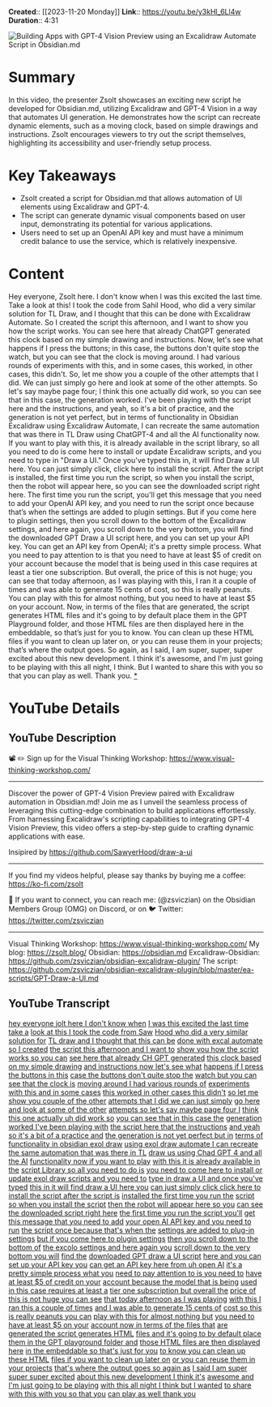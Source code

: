 **Created**:: [[2023-11-20 Monday]]
**Link**:: https://youtu.be/y3kHl_6Ll4w
**Duration**:: 4:31

![Building Apps with GPT-4 Vision Preview using an Excalidraw Automate Script in Obsidian.md](https://youtu.be/y3kHl_6Ll4w)

# Summary
In this video, the presenter Zsolt showcases an exciting new script he developed for Obsidian.md, utilizing Excalidraw and GPT-4 Vision in a way that automates UI generation. He demonstrates how the script can recreate dynamic elements, such as a moving clock, based on simple drawings and instructions. Zsolt encourages viewers to try out the script themselves, highlighting its accessibility and user-friendly setup process.

# Key Takeaways
- Zsolt created a script for Obsidian.md that allows automation of UI elements using Excalidraw and GPT-4.
- The script can generate dynamic visual components based on user input, demonstrating its potential for various applications.
- Users need to set up an OpenAI API key and must have a minimum credit balance to use the service, which is relatively inexpensive.

# Content
Hey everyone, Zsolt here. I don't know when I was this excited the last time. Take a look at this! I took the code from Sahil Hood, who did a very similar solution for TL Draw, and I thought that this can be done with Excalidraw Automate. So I created the script this afternoon, and I want to show you how the script works. You can see here that already ChatGPT generated this clock based on my simple drawing and instructions. Now, let's see what happens if I press the buttons; in this case, the buttons don't quite stop the watch, but you can see that the clock is moving around. I had various rounds of experiments with this, and in some cases, this worked, in other cases, this didn't. So, let me show you a couple of the other attempts that I did. We can just simply go here and look at some of the other attempts. So let's say maybe page four; I think this one actually did work, so you can see that in this case, the generation worked. I've been playing with the script here and the instructions, and yeah, so it's a bit of practice, and the generation is not yet perfect, but in terms of functionality in Obsidian Excalidraw using Excalidraw Automate, I can recreate the same automation that was there in TL Draw using ChatGPT-4 and all the AI functionality now. If you want to play with this, it is already available in the script library, so all you need to do is come here to install or update Excalidraw scripts, and you need to type in "Draw a UI." Once you've typed this in, it will find Draw a UI here. You can just simply click, click here to install the script. After the script is installed, the first time you run the script, so when you install the script, then the robot will appear here, so you can see the downloaded script right here. The first time you run the script, you'll get this message that you need to add your OpenAI API key, and you need to run the script once because that’s when the settings are added to plugin settings. But if you come here to plugin settings, then you scroll down to the bottom of the Excalidraw settings, and here again, you scroll down to the very bottom, you will find the downloaded GPT Draw a UI script here, and you can set up your API key. You can get an API key from OpenAI; it's a pretty simple process. What you need to pay attention to is that you need to have at least $5 of credit on your account because the model that is being used in this case requires at least a tier one subscription. But overall, the price of this is not huge; you can see that today afternoon, as I was playing with this, I ran it a couple of times and was able to generate 15 cents of cost, so this is really peanuts. You can play with this for almost nothing, but you need to have at least $5 on your account. Now, in terms of the files that are generated, the script generates HTML files and it's going to by default place them in the GPT Playground folder, and those HTML files are then displayed here in the embeddable, so that’s just for you to know. You can clean up these HTML files if you want to clean up later on, or you can reuse them in your projects; that’s where the output goes. So again, as I said, I am super, super, super excited about this new development. I think it's awesome, and I'm just going to be playing with this all night, I think. But I wanted to share this with you so that you can play as well. Thank you. [* ](https://youtu.be/y3kHl_6Ll4w)

# YouTube Details

## YouTube Description

📽️ ✏️ Sign up for the Visual Thinking Workshop: https://www.visual-thinking-workshop.com/ 

------

Discover the power of GPT-4 Vision Preview paired with Excalidraw automation in Obsidian.md! Join me as I unveil the seamless process of leveraging this cutting-edge combination to build applications effortlessly. From harnessing Excalidraw's scripting capabilities to integrating GPT-4 Vision Preview, this video offers a step-by-step guide to crafting dynamic applications with ease.

Insipired by https://github.com/SawyerHood/draw-a-ui

---

If you find  my videos helpful, please say thanks by buying me a coffee: https://ko-fi.com/zsolt

📩 If you want to connect, you can reach me: (@zsviczian) on the Obsidian Members Group (OMG) on Discord, or on 🐦 Twitter: https://twitter.com/zsviczian

-----

Visual Thinking Workshop: https://www.visual-thinking-workshop.com/
My blog: https://zsolt.blog/ 
Obsidian: https://obsidian.md
Excalidraw-Obsidian: https://github.com/zsviczian/obsidian-excalidraw-plugin/
The script: https://github.com/zsviczian/obsidian-excalidraw-plugin/blob/master/ea-scripts/GPT-Draw-a-UI.md

## YouTube Transcript

[hey everyone jolt here I don't know when](https://youtu.be/y3kHl_6Ll4w?t=0) [I was this excited the last time take a](https://youtu.be/y3kHl_6Ll4w?t=3) [look at this I took the code from Saw](https://youtu.be/y3kHl_6Ll4w?t=6) [Hood who did a very similar solution for](https://youtu.be/y3kHl_6Ll4w?t=10) [TL draw and I thought that this can be](https://youtu.be/y3kHl_6Ll4w?t=12) [done with excal automate so I created](https://youtu.be/y3kHl_6Ll4w?t=15) [the script this afternoon and I want to](https://youtu.be/y3kHl_6Ll4w?t=18) [show you how the script works so you can](https://youtu.be/y3kHl_6Ll4w?t=20) [see here that already CH GPT generated](https://youtu.be/y3kHl_6Ll4w?t=23) [this clock based on my simple drawing](https://youtu.be/y3kHl_6Ll4w?t=27) [and instructions now let's see what](https://youtu.be/y3kHl_6Ll4w?t=31) [happens if I press the buttons in this](https://youtu.be/y3kHl_6Ll4w?t=33) [case the buttons don't quite stop the](https://youtu.be/y3kHl_6Ll4w?t=35) [watch but you can see that the clock is](https://youtu.be/y3kHl_6Ll4w?t=38) [moving around I had various rounds of](https://youtu.be/y3kHl_6Ll4w?t=40) [experiments with this and in some cases](https://youtu.be/y3kHl_6Ll4w?t=44) [this worked in other cases this didn't](https://youtu.be/y3kHl_6Ll4w?t=46) [so let me show you couple of the other](https://youtu.be/y3kHl_6Ll4w?t=49) [attempts that I did we can just simply](https://youtu.be/y3kHl_6Ll4w?t=52) [go here and look at some of the other](https://youtu.be/y3kHl_6Ll4w?t=54) [attempts so let's say maybe page four I](https://youtu.be/y3kHl_6Ll4w?t=57) [think this one actually uh did work so](https://youtu.be/y3kHl_6Ll4w?t=60) [you can see that in this case the](https://youtu.be/y3kHl_6Ll4w?t=63) [generation worked I've been playing with](https://youtu.be/y3kHl_6Ll4w?t=65) [the script here that the instructions](https://youtu.be/y3kHl_6Ll4w?t=68) [and yeah so it's a bit of a practice and](https://youtu.be/y3kHl_6Ll4w?t=71) [the generation is not yet perfect but in](https://youtu.be/y3kHl_6Ll4w?t=74) [terms of](https://youtu.be/y3kHl_6Ll4w?t=77) [functionality in obsidian exol draw](https://youtu.be/y3kHl_6Ll4w?t=79) [using exol draw automate I can recreate](https://youtu.be/y3kHl_6Ll4w?t=82) [the same automation that was there in TL](https://youtu.be/y3kHl_6Ll4w?t=86) [draw us using Chad GPT 4 and all the AI](https://youtu.be/y3kHl_6Ll4w?t=89) [functionality now if you want to play](https://youtu.be/y3kHl_6Ll4w?t=95) [with this it is already available in the](https://youtu.be/y3kHl_6Ll4w?t=98) [script Library so all you need to do is](https://youtu.be/y3kHl_6Ll4w?t=100) [you need to come here to install or](https://youtu.be/y3kHl_6Ll4w?t=103) [update exol draw scripts and you need to](https://youtu.be/y3kHl_6Ll4w?t=107) [type in draw a UI and once you've typed](https://youtu.be/y3kHl_6Ll4w?t=109) [this in it will find draw a UI here you](https://youtu.be/y3kHl_6Ll4w?t=114) [can just simply click click here to](https://youtu.be/y3kHl_6Ll4w?t=118) [install the script after the script is](https://youtu.be/y3kHl_6Ll4w?t=121) [installed the first time you run the](https://youtu.be/y3kHl_6Ll4w?t=124) [script so when you install the script](https://youtu.be/y3kHl_6Ll4w?t=126) [then the robot will appear here so you](https://youtu.be/y3kHl_6Ll4w?t=129) [can see the downloaded script right here](https://youtu.be/y3kHl_6Ll4w?t=132) [the first time you run the script you'll](https://youtu.be/y3kHl_6Ll4w?t=136) [get this message that you need to add](https://youtu.be/y3kHl_6Ll4w?t=139) [your open AI API key and you need to run](https://youtu.be/y3kHl_6Ll4w?t=141) [the script once because that's when the](https://youtu.be/y3kHl_6Ll4w?t=146) [settings are added to plug-in settings](https://youtu.be/y3kHl_6Ll4w?t=148) [but if you come here to plugin settings](https://youtu.be/y3kHl_6Ll4w?t=151) [then you scroll down to the bottom of](https://youtu.be/y3kHl_6Ll4w?t=153) [the excolo settings and here again you](https://youtu.be/y3kHl_6Ll4w?t=156) [scroll down to the very bottom you will](https://youtu.be/y3kHl_6Ll4w?t=159) [find the](https://youtu.be/y3kHl_6Ll4w?t=162) [downloaded GPT draw a UI script](https://youtu.be/y3kHl_6Ll4w?t=164) [here and you can set up your API key you](https://youtu.be/y3kHl_6Ll4w?t=168) [can get an API key here from uh open AI](https://youtu.be/y3kHl_6Ll4w?t=173) [it's a pretty simple process what you](https://youtu.be/y3kHl_6Ll4w?t=177) [need to pay attention to is you need to](https://youtu.be/y3kHl_6Ll4w?t=180) [have at least $5 of credit on your](https://youtu.be/y3kHl_6Ll4w?t=182) [account because the model that is being](https://youtu.be/y3kHl_6Ll4w?t=186) [used in this case requires at least a](https://youtu.be/y3kHl_6Ll4w?t=189) [tier one subscription but overall the](https://youtu.be/y3kHl_6Ll4w?t=192) [price of this is not huge you can see](https://youtu.be/y3kHl_6Ll4w?t=196) [that today afternoon as I was playing](https://youtu.be/y3kHl_6Ll4w?t=199) [with this I ran this a couple of times](https://youtu.be/y3kHl_6Ll4w?t=201) [and I was able to generate 15 cents of](https://youtu.be/y3kHl_6Ll4w?t=204) [cost so this is really peanuts you can](https://youtu.be/y3kHl_6Ll4w?t=208) [play with this for almost nothing but](https://youtu.be/y3kHl_6Ll4w?t=211) [you need to have at least $5 on your](https://youtu.be/y3kHl_6Ll4w?t=215) [account now in terms of the files that](https://youtu.be/y3kHl_6Ll4w?t=219) [are](https://youtu.be/y3kHl_6Ll4w?t=222) [generated the script generates HTML](https://youtu.be/y3kHl_6Ll4w?t=224) [files and it's going to by default place](https://youtu.be/y3kHl_6Ll4w?t=228) [them in the GPT playground folder and](https://youtu.be/y3kHl_6Ll4w?t=230) [those HTML files are then displayed here](https://youtu.be/y3kHl_6Ll4w?t=234) [in the embeddable so that's just for you](https://youtu.be/y3kHl_6Ll4w?t=237) [to know you can clean up these HTML](https://youtu.be/y3kHl_6Ll4w?t=240) [files if you want to clean up later on](https://youtu.be/y3kHl_6Ll4w?t=243) [or you can reuse them in your projects](https://youtu.be/y3kHl_6Ll4w?t=246) [that's where the output goes so again as](https://youtu.be/y3kHl_6Ll4w?t=249) [I said I am super super super excited](https://youtu.be/y3kHl_6Ll4w?t=252) [about this new development I think it's](https://youtu.be/y3kHl_6Ll4w?t=256) [awesome and I'm just going to be playing](https://youtu.be/y3kHl_6Ll4w?t=260) [with this all night I think but I wanted](https://youtu.be/y3kHl_6Ll4w?t=262) [to share with this with you so that you](https://youtu.be/y3kHl_6Ll4w?t=265) [can play as well thank you](https://youtu.be/y3kHl_6Ll4w?t=267) 

